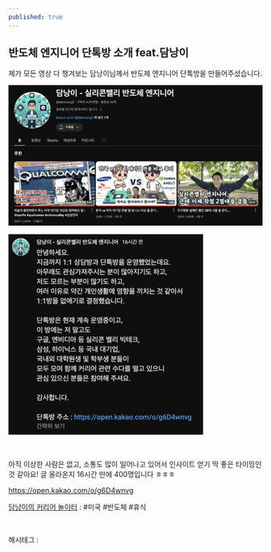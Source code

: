 ```yaml
---
published: true
---
```

## 반도체 엔지니어 단톡방 소개 feat.담낭이

제가 모든 영상 다 챙겨보는 담낭이님께서 반도체 엔지니어 단톡방을 만들어주셨습니다.

![2](/assets/img/223478805737/2.png)

![3](/assets/img/223478805737/3.png)

​

아직 이상한 사람은 없고, 소통도 많이 일어나고 있어서 인사이트 얻기 딱 좋은 타이밍인 것 같아요! 글 올라온지 16시간 만에 400명입니다 ㅎㅎㅎ

https://open.kakao.com/o/g6D4wnvg

[담낭이의 커리어 놀이터](https://open.kakao.com/o/g6D4wnvg) : #미국 #반도체 #휴식

​

 해시태그 : 